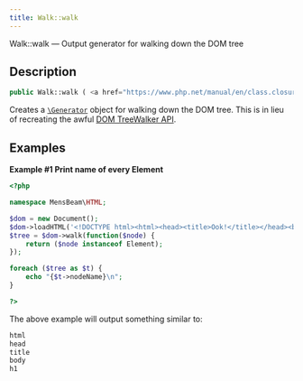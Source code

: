 ```yaml
---
title: Walk::walk
---
```


Walk::walk — Output generator for walking down the DOM tree

## Description ##

```php
public Walk::walk ( <a href="https://www.php.net/manual/en/class.closure.php">\Closure</a> $filter ) : <a href="https://www.php.net/manual/en/class.generator.php">\Generator</a>
```

Creates a [`\Generator`](https://www.php.net/manual/en/class.generator.php) object for walking down the DOM tree. This is in lieu of recreating the awful [DOM TreeWalker API](https://developer.mozilla.org/en-US/docs/Web/API/Treewalker).

## Examples ##

**Example \#1 Print name of every Element**

```php
<?php

namespace MensBeam\HTML;

$dom = new Document();
$dom->loadHTML('<!DOCTYPE html><html><head><title>Ook!</title></head><body><h1>Eek</h1></body></html>');
$tree = $dom->walk(function($node) {
    return ($node instanceof Element);
});

foreach ($tree as $t) {
    echo "{$t->nodeName}\n";
}

?>
```

The above example will output something similar to:

```php
html
head
title
body
h1

```